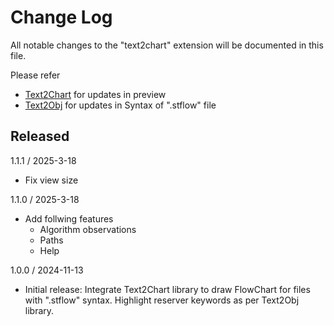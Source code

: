 # Change Log

All notable changes to the "text2chart" extension will be documented in this file.

Please refer 
- [Text2Chart](https://github.com/solothought/text2chart/) for updates in preview
- [Text2Obj](https://github.com/NaturalIntelligence/text2obj) for updates in Syntax of ".stflow" file

## Released

1.1.1 / 2025-3-18
  - Fix view size

1.1.0 / 2025-3-18
  - Add follwing features
    - Algorithm observations
    - Paths
    - Help

1.0.0 / 2024-11-13
  - Initial release: Integrate Text2Chart library to draw FlowChart for files with ".stflow" syntax. Highlight reserver keywords as per Text2Obj library.
